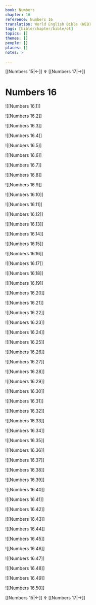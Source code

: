```yaml
---
book: Numbers
chapter: 16
reference: Numbers 16
translation: World English Bible (WEB)
tags: [bible/chapter/bible/ot]
topics: []
themes: []
people: []
places: []
notes: >
  
---
```


[[Numbers 15|<-]] ✞ [[Numbers 17|->]]

# Numbers 16

![[Numbers 16.1]]

![[Numbers 16.2]]

![[Numbers 16.3]]

![[Numbers 16.4]]

![[Numbers 16.5]]

![[Numbers 16.6]]

![[Numbers 16.7]]

![[Numbers 16.8]]

![[Numbers 16.9]]

![[Numbers 16.10]]

![[Numbers 16.11]]

![[Numbers 16.12]]

![[Numbers 16.13]]

![[Numbers 16.14]]

![[Numbers 16.15]]

![[Numbers 16.16]]

![[Numbers 16.17]]

![[Numbers 16.18]]

![[Numbers 16.19]]

![[Numbers 16.20]]

![[Numbers 16.21]]

![[Numbers 16.22]]

![[Numbers 16.23]]

![[Numbers 16.24]]

![[Numbers 16.25]]

![[Numbers 16.26]]

![[Numbers 16.27]]

![[Numbers 16.28]]

![[Numbers 16.29]]

![[Numbers 16.30]]

![[Numbers 16.31]]

![[Numbers 16.32]]

![[Numbers 16.33]]

![[Numbers 16.34]]

![[Numbers 16.35]]

![[Numbers 16.36]]

![[Numbers 16.37]]

![[Numbers 16.38]]

![[Numbers 16.39]]

![[Numbers 16.40]]

![[Numbers 16.41]]

![[Numbers 16.42]]

![[Numbers 16.43]]

![[Numbers 16.44]]

![[Numbers 16.45]]

![[Numbers 16.46]]

![[Numbers 16.47]]

![[Numbers 16.48]]

![[Numbers 16.49]]

![[Numbers 16.50]]

[[Numbers 15|<-]] ✞ [[Numbers 17|->]]
